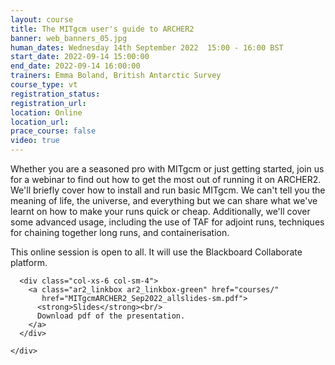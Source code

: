 ```yaml
---
layout: course
title: The MITgcm user's guide to ARCHER2
banner: web_banners_05.jpg
human_dates: Wednesday 14th September 2022  15:00 - 16:00 BST
start_date: 2022-09-14 15:00:00
end_date: 2022-09-14 16:00:00
trainers: Emma Boland, British Antarctic Survey
course_type: vt
registration_status:
registration_url:
location: Online
location_url:
prace_course: false
video: true
---
```


Whether you are a seasoned pro with MITgcm or just getting started, join us for a webinar to find out how to get the most out of running it on ARCHER2. We'll briefly cover how to install and run basic MITgcm. We can't tell you the meaning of life, the universe, and everything but we can share what we've learnt on how to make your runs quick or cheap. Additionally, we'll cover some advanced usage, including the use of TAF for adjoint runs, techniques for chaining together long runs, and containerisation.


This online session is open to all. It will use the Blackboard Collaborate platform.



<section id="service">
<!--
  <div class="row ">	

      <div class="col-xs-6 col-sm-4">
        <a class="ar2_linkbox ar2_linkbox-teal" 
          href="https://eu.bbcollab.com/guest/515c2fa43b744c63ad12772859154f31">
          <strong>Join Session</strong><br/>
          Join this online session in your browser
        </a>
      </div>

      <div class="col-xs-6 col-sm-4">
        <a class="ar2_linkbox ar2_linkbox-green" href="courses/"
           href="myevents.ics">
          <strong>Add to Calendar</strong><br/>
          Download ICS file to add this event to your calendar complete with join link
        </a>
      </div>

											
    </div>

-->



<h2><a name="video">Video</a></h2>

<div>

<iframe title="Video"  width="560" height="315" src="https://www.youtube.com/embed/-PJJfZ6Mm20" frameborder="0" allow="accelerometer; autoplay; encrypted-media; gyroscope; picture-in-picture" allowfullscreen></iframe>

</div>





<section id="service">
  <div class="container">
    <div class="row ">	


<!--
      <div class="col-xs-6 col-sm-4">
        <a class="ar2_linkbox ar2_linkbox-teal" href="  ">
          <strong>Transcript</strong><br/>
          Download a transcript of the video audio
        </a>
      </div>

-->

      <div class="col-xs-6 col-sm-4">
        <a class="ar2_linkbox ar2_linkbox-green" href="courses/"
           href="MITgcmARCHER2_Sep2022_allslides-sm.pdf">
          <strong>Slides</strong><br/>
          Download pdf of the presentation.
        </a>
      </div>
										
    </div>
  </div>
</section>

